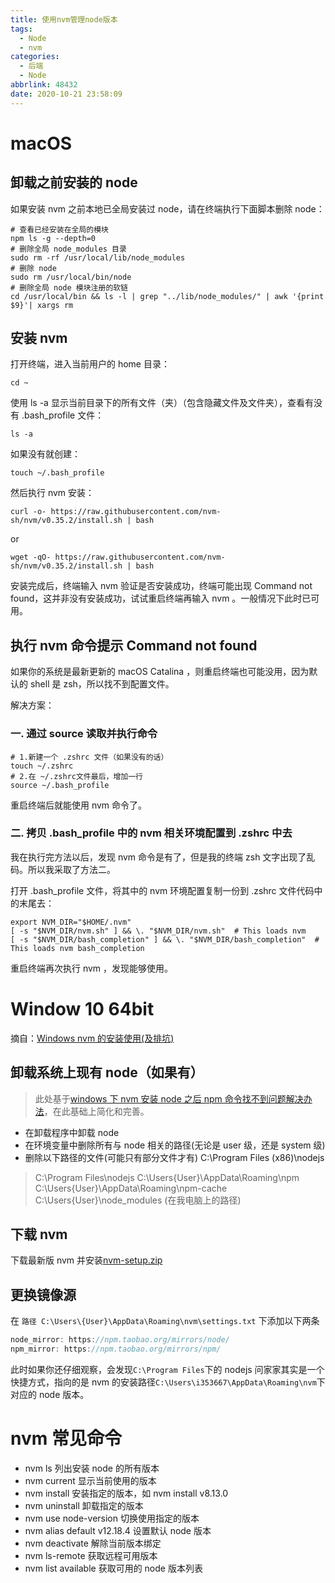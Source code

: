 ```yaml
---
title: 使用nvm管理node版本
tags:
  - Node
  - nvm
categories:
  - 后端
  - Node
abbrlink: 48432
date: 2020-10-21 23:58:09
---
```


# macOS

## 卸载之前安装的 node

如果安装 nvm 之前本地已全局安装过 node，请在终端执行下面脚本删除 node：

<!-- more -->

```shell
# 查看已经安装在全局的模块
npm ls -g --depth=0
# 删除全局 node_modules 目录
sudo rm -rf /usr/local/lib/node_modules
# 删除 node
sudo rm /usr/local/bin/node
# 删除全局 node 模块注册的软链
cd /usr/local/bin && ls -l | grep "../lib/node_modules/" | awk '{print $9}'| xargs rm
```

## 安装 nvm

打开终端，进入当前用户的 home 目录：

```shell
cd ~
```

使用 ls -a 显示当前目录下的所有文件（夹）（包含隐藏文件及文件夹），查看有没有 .bash_profile 文件：

```shell
ls -a
```

如果没有就创建：

```shell
touch ~/.bash_profile
```

然后执行 nvm 安装：

```shell
curl -o- https://raw.githubusercontent.com/nvm-sh/nvm/v0.35.2/install.sh | bash
```

or

```shell
wget -qO- https://raw.githubusercontent.com/nvm-sh/nvm/v0.35.2/install.sh | bash
```

安装完成后，终端输入 nvm 验证是否安装成功，终端可能出现 Command not found，这并非没有安装成功，试试重启终端再输入 nvm 。一般情况下此时已可用。

## 执行 nvm 命令提示 Command not found

如果你的系统是最新更新的 macOS Catalina ，则重启终端也可能没用，因为默认的 shell 是 zsh，所以找不到配置文件。

解决方案：

### 一. 通过 source 读取并执行命令

```shell
# 1.新建一个 .zshrc 文件（如果没有的话）
touch ~/.zshrc
# 2.在 ~/.zshrc文件最后，增加一行
source ~/.bash_profile
```

重启终端后就能使用 nvm 命令了。

### 二. 拷贝 .bash_profile 中的 nvm 相关环境配置到 .zshrc 中去

我在执行完方法以后，发现 nvm 命令是有了，但是我的终端 zsh 文字出现了乱码。所以我采取了方法二。

打开 .bash_profile 文件，将其中的 nvm 环境配置复制一份到 .zshrc 文件代码中的末尾去：

```shell
export NVM_DIR="$HOME/.nvm"
[ -s "$NVM_DIR/nvm.sh" ] && \. "$NVM_DIR/nvm.sh"  # This loads nvm
[ -s "$NVM_DIR/bash_completion" ] && \. "$NVM_DIR/bash_completion"  # This loads nvm bash_completion
```

重启终端再次执行 nvm ，发现能够使用。

# Window 10 64bit

摘自：[Windows nvm 的安装使用(及排坑)](https://zhuanlan.zhihu.com/p/81801605)

## 卸载系统上现有 node（如果有）

> 此处基于[windows 下 nvm 安装 node 之后 npm 命令找不到问题解决办法](https://link.zhihu.com/?target=https%3A//www.bbsmax.com/A/1O5EPPR3J7/)，在此基础上简化和完善。

- 在卸载程序中卸载 node
- 在环境变量中删除所有与 node 相关的路径(无论是 user 级，还是 system 级)
- 删除以下路径的文件(可能只有部分文件才有) C:\Program Files (x86)\nodejs

> C:\Program Files\nodejs
> C:\Users{User}\AppData\Roaming\npm
> C:\Users{User}\AppData\Roaming\npm-cache
> C:\Users{User}\node_modules (在我电脑上的路径)

## 下载 nvm

下载最新版 nvm 并安装[nvm-setup.zip](https://link.zhihu.com/?target=https%3A//github.com/coreybutler/nvm-windows/releases)

## 更换镜像源

在 `路径 C:\Users\{User}\AppData\Roaming\nvm\settings.txt` 下添加以下两条

```js
node_mirror: https://npm.taobao.org/mirrors/node/
npm_mirror: https://npm.taobao.org/mirrors/npm/
```

此时如果你还仔细观察，会发现`C:\Program Files`下的 nodejs 问家家其实是一个快捷方式，指向的是 nvm 的安装路径`C:\Users\i353667\AppData\Roaming\nvm`下对应的 node 版本。

# nvm 常见命令

- nvm ls 列出安装 node 的所有版本
- nvm current 显示当前使用的版本
- nvm install 安装指定的版本，如 nvm install v8.13.0
- nvm uninstall 卸载指定的版本
- nvm use node-version 切换使用指定的版本
- nvm alias default v12.18.4 设置默认 node 版本
- nvm deactivate 解除当前版本绑定
- nvm ls-remote 获取远程可用版本
- nvm list available 获取可用的 node 版本列表
